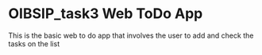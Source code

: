 # OIBSIP_task3 Web ToDo App
This is the basic web to do app that involves the user to add and check the tasks on the list
